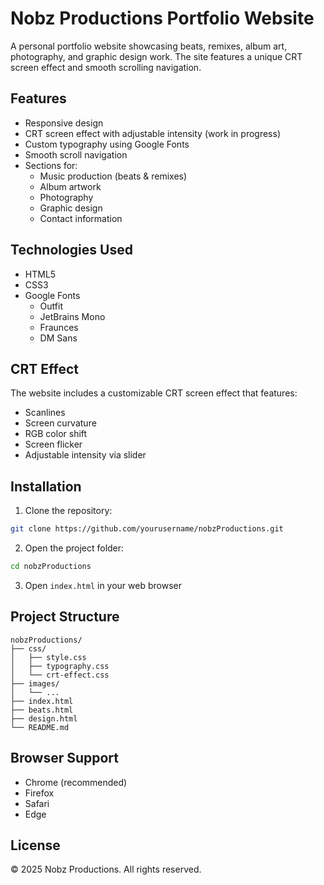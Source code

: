 # Nobz Productions Portfolio Website

A personal portfolio website showcasing beats, remixes, album art, photography, and graphic design work. The site features a unique CRT screen effect and smooth scrolling navigation.

## Features

- Responsive design
- CRT screen effect with adjustable intensity (work in progress)
- Custom typography using Google Fonts
- Smooth scroll navigation
- Sections for:
  - Music production (beats & remixes)
  - Album artwork
  - Photography
  - Graphic design
  - Contact information

## Technologies Used

- HTML5
- CSS3
- Google Fonts
  - Outfit
  - JetBrains Mono
  - Fraunces
  - DM Sans

## CRT Effect

The website includes a customizable CRT screen effect that features:
- Scanlines
- Screen curvature
- RGB color shift
- Screen flicker
- Adjustable intensity via slider

## Installation

1. Clone the repository:
```bash
git clone https://github.com/yourusername/nobzProductions.git
```

2. Open the project folder:
```bash
cd nobzProductions
```

3. Open `index.html` in your web browser

## Project Structure

```
nobzProductions/
├── css/
│   ├── style.css
│   ├── typography.css
│   └── crt-effect.css
├── images/
│   └── ...
├── index.html
├── beats.html
├── design.html
└── README.md
```

## Browser Support

- Chrome (recommended)
- Firefox
- Safari
- Edge

## License

© 2025 Nobz Productions. All rights reserved.